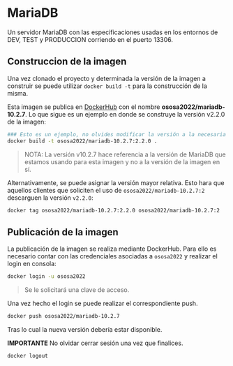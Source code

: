 # MariaDB

Un servidor MariaDB con las especificaciones usadas en los entornos de DEV, TEST y PRODUCCION corriendo en el puerto 13306.

## Construccion de la imagen

Una vez clonado el proyecto y determinada la versión de la imagen a construir se puede utilizar `docker build -t` para la construcción de la misma. 

Esta imagen se publica en [DockerHub](https://hub.docker.com/) con el nombre **ososa2022/mariadb-10.2.7**. 
Lo que sigue es un ejemplo en donde se construye la versión v2.2.0 de la imagen:


```bash
### Esto es un ejemplo, no olvides modificar la versión a la necesaria
docker build -t ososa2022/mariadb-10.2.7:2.2.0 .
```
> NOTA: La versión v10.2.7 hace referencia a la versión de MariaDB que estamos usando para esta imagen y no a la versión de la imagen en sí.

Alternativamente, se puede asignar la versión mayor relativa. Esto hara que aquellos clientes que soliciten el uso de `ososa2022/mariadb-10.2.7:2` descarguen la versión `v2.2.0`:

```bash
docker tag ososa2022/mariadb-10.2.7:2.2.0 ososa2022/mariadb-10.2.7:2
```

## Publicación de la imagen

La publicación de la imagen se realiza mediante DockerHub. Para ello es necesario contar con las credenciales asociadas a  `ososa2022` y realizar el login en consola:

```bash
docker login -u ososa2022
```

> Se le solicitará una clave de acceso.

Una vez hecho el login se puede realizar el correspondiente push.

```bash
docker push ososa2022/mariadb-10.2.7
```

Tras lo cual la nueva versión debería estar disponible.

**IMPORTANTE** No olvidar cerrar sesión una vez que finalices.

```bash
docker logout
```

